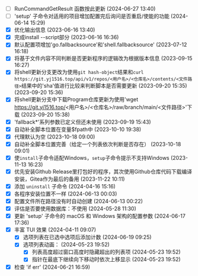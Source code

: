 - [ ] RunCommandGetResult 函数按此更新 (2024-06-27 13:40)
- [ ] 'setup' 子命令对适用的项目增加配置完后询问是否重启/使能的功能 (2024-06-14 15:29)
- [X] 优化输出信息 (2023-06-16 13:40)
- [X] 完成install --script部分 (2023-06-16 16:36)
- [X] 默认配置项增加'go.fallbacksource'和'shell.fallbacksource' (2023-07-12 16:18)
- [X] 将基于文件内容不同判断是否更新程序的逻辑改为根据版本信息 (2023-09-15 16:27)
- [X] 将shell更新分支更改为使用`git hash-object`结果和`curl https://git.yj1516.top/api/v1/repos/<用户名>/<仓库名>/contents/<文件路径>`结果中的'sha'值进行比较来判断脚本是否需要更新 (2023-09-20 15:35) (2023-09-20 15:36)
- [X] 将shell更新分支中下载Program仓库更新为使用'wget https://git.yj1516.top/<用户名>/<仓库名>/raw/branch/main/<文件路径>'下载 (2023-09-20 15:38)
- [X] 'fallback*'系列参数已定义但还未使用 (2023-09-19 15:43)
- [X] 自动补全脚本位置在变量$fpath中 (2023-10-10 19:38)
- [X] 代理默认为空 (2023-10-18 09:00)
- [X] 自动补全脚本位置完善（给定一个列表依次判断是否存在） (2023-10-18 09:01)
- [X] 使`install`子命令适配Windows，`setup`子命令提示不支持Windows (2023-11-13 16:23)
- [X] 优先安装Github Release里打包好的程序，其次使用Github仓库代码下载编译安装，Gitea作为最后的备用 (2023-11-22 10:11)
- [X] 添加 `uninstall` 子命令 (2024-04-16 15:16)
- [X] 各程序安装位置不一样 (2024-06-13 00:03)
- [X] 配置文件所在路径没有时自动创建 (2024-06-13 00:22)
- [X] 评估是否要使用数据库：不使用 (2024-05-28 11:30)
- [X] 更新 'setup' 子命令的 macOS 和 Windows 架构的配置参数 (2024-06-17 17:36)
- [X] 丰富 TUI 效果 (2024-04-11 09:07)
  - [X] 选项列表在已选中选项后添加计数 (2024-06-19 09:25)
  - [X] 选项列表动画： (2024-05-23 19:52)
    - [X] 列表高度超过窗口高度时隐藏超出的列表项 (2024-05-23 19:52)
    - [X] 指针在最底下继续向下移动时依次上移显示 (2024-05-23 19:52)
- [X] 检查 'if err' (2024-06-21 16:59)
